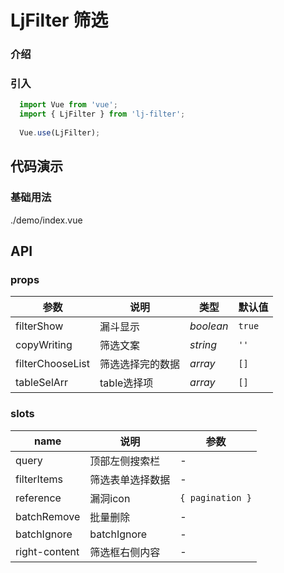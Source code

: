 # LjFilter 筛选

### 介绍

### 引入

```js
  import Vue from 'vue';
  import { LjFilter } from 'lj-filter';
  
  Vue.use(LjFilter);
```

## 代码演示

### 基础用法

<demo-code>./demo/index.vue</demo-code>

## API

### props

| 参数 | 说明 | 类型 |  默认值 |
|------|------|-----|---------|
| filterShow | 漏斗显示 | _boolean_ | `true` |
| copyWriting | 筛选文案 | _string_ | `''` |
| filterChooseList | 筛选选择完的数据 | _array_ | `[]` |
| tableSelArr | table选择项 | _array_ | `[]` |

### slots

| name | 说明 | 参数 |
|------|------|-----|
| query | 顶部左侧搜索栏 | - |
| filterItems | 筛选表单选择数据 | - |
| reference | 漏洞icon | `{ pagination }` |
| batchRemove | 批量删除 | - |
| batchIgnore | batchIgnore | - |
| right-content | 筛选框右侧内容 | - |
